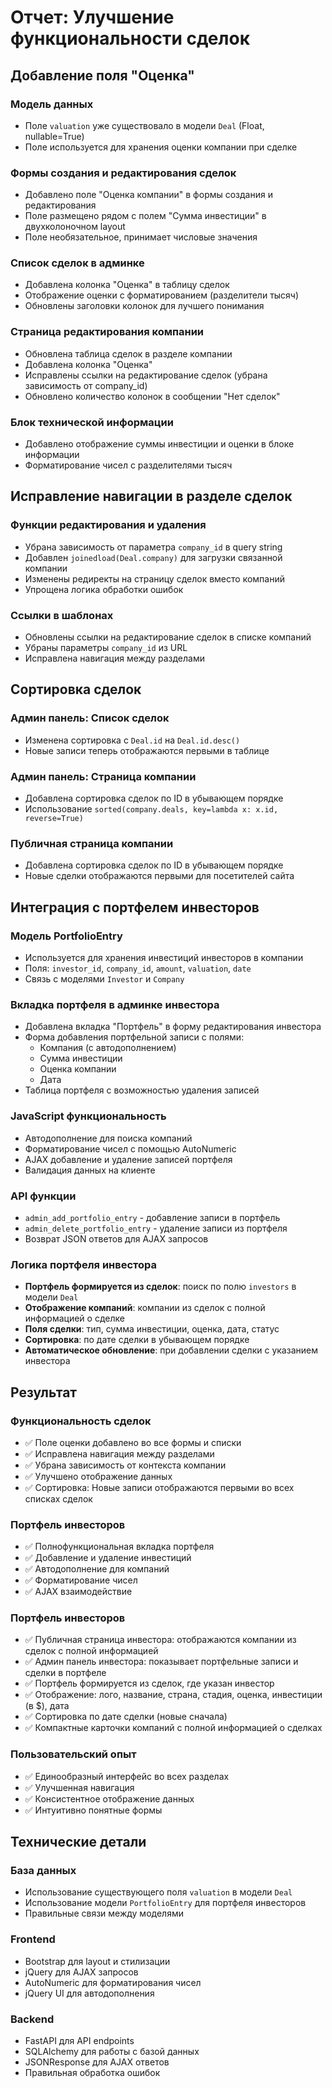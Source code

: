# Отчет: Улучшение функциональности сделок

## Добавление поля "Оценка"

### Модель данных
- Поле `valuation` уже существовало в модели `Deal` (Float, nullable=True)
- Поле используется для хранения оценки компании при сделке

### Формы создания и редактирования сделок
- Добавлено поле "Оценка компании" в формы создания и редактирования
- Поле размещено рядом с полем "Сумма инвестиции" в двухколоночном layout
- Поле необязательное, принимает числовые значения

### Список сделок в админке
- Добавлена колонка "Оценка" в таблицу сделок
- Отображение оценки с форматированием (разделители тысяч)
- Обновлены заголовки колонок для лучшего понимания

### Страница редактирования компании
- Обновлена таблица сделок в разделе компании
- Добавлена колонка "Оценка" 
- Исправлены ссылки на редактирование сделок (убрана зависимость от company_id)
- Обновлено количество колонок в сообщении "Нет сделок"

### Блок технической информации
- Добавлено отображение суммы инвестиции и оценки в блоке информации
- Форматирование чисел с разделителями тысяч

## Исправление навигации в разделе сделок

### Функции редактирования и удаления
- Убрана зависимость от параметра `company_id` в query string
- Добавлен `joinedload(Deal.company)` для загрузки связанной компании
- Изменены редиректы на страницу сделок вместо компаний
- Упрощена логика обработки ошибок

### Ссылки в шаблонах
- Обновлены ссылки на редактирование сделок в списке компаний
- Убраны параметры `company_id` из URL
- Исправлена навигация между разделами

## Сортировка сделок

### Админ панель: Список сделок
- Изменена сортировка с `Deal.id` на `Deal.id.desc()`
- Новые записи теперь отображаются первыми в таблице

### Админ панель: Страница компании
- Добавлена сортировка сделок по ID в убывающем порядке
- Использование `sorted(company.deals, key=lambda x: x.id, reverse=True)`

### Публичная страница компании
- Добавлена сортировка сделок по ID в убывающем порядке
- Новые сделки отображаются первыми для посетителей сайта

## Интеграция с портфелем инвесторов

### Модель PortfolioEntry
- Используется для хранения инвестиций инвесторов в компании
- Поля: `investor_id`, `company_id`, `amount`, `valuation`, `date`
- Связь с моделями `Investor` и `Company`

### Вкладка портфеля в админке инвестора
- Добавлена вкладка "Портфель" в форму редактирования инвестора
- Форма добавления портфельной записи с полями:
  - Компания (с автодополнением)
  - Сумма инвестиции
  - Оценка компании
  - Дата
- Таблица портфеля с возможностью удаления записей

### JavaScript функциональность
- Автодополнение для поиска компаний
- Форматирование чисел с помощью AutoNumeric
- AJAX добавление и удаление записей портфеля
- Валидация данных на клиенте

### API функции
- `admin_add_portfolio_entry` - добавление записи в портфель
- `admin_delete_portfolio_entry` - удаление записи из портфеля
- Возврат JSON ответов для AJAX запросов

### Логика портфеля инвестора
- **Портфель формируется из сделок**: поиск по полю `investors` в модели `Deal`
- **Отображение компаний**: компании из сделок с полной информацией о сделке
- **Поля сделки**: тип, сумма инвестиции, оценка, дата, статус
- **Сортировка**: по дате сделки в убывающем порядке
- **Автоматическое обновление**: при добавлении сделки с указанием инвестора

## Результат

### Функциональность сделок
- ✅ Поле оценки добавлено во все формы и списки
- ✅ Исправлена навигация между разделами
- ✅ Убрана зависимость от контекста компании
- ✅ Улучшено отображение данных
- ✅ Сортировка: Новые записи отображаются первыми во всех списках сделок

### Портфель инвесторов
- ✅ Полнофункциональная вкладка портфеля
- ✅ Добавление и удаление инвестиций
- ✅ Автодополнение для компаний
- ✅ Форматирование чисел
- ✅ AJAX взаимодействие

### Портфель инвесторов
- ✅ Публичная страница инвестора: отображаются компании из сделок с полной информацией
- ✅ Админ панель инвестора: показывает портфельные записи и сделки в портфеле
- ✅ Портфель формируется из сделок, где указан инвестор
- ✅ Отображение: лого, название, страна, стадия, оценка, инвестиции (в $), дата
- ✅ Сортировка по дате сделки (новые сначала)
- ✅ Компактные карточки компаний с полной информацией о сделках

### Пользовательский опыт
- ✅ Единообразный интерфейс во всех разделах
- ✅ Улучшенная навигация
- ✅ Консистентное отображение данных
- ✅ Интуитивно понятные формы

## Технические детали

### База данных
- Использование существующего поля `valuation` в модели `Deal`
- Использование модели `PortfolioEntry` для портфеля инвесторов
- Правильные связи между моделями

### Frontend
- Bootstrap для layout и стилизации
- jQuery для AJAX запросов
- AutoNumeric для форматирования чисел
- jQuery UI для автодополнения

### Backend
- FastAPI для API endpoints
- SQLAlchemy для работы с базой данных
- JSONResponse для AJAX ответов
- Правильная обработка ошибок 